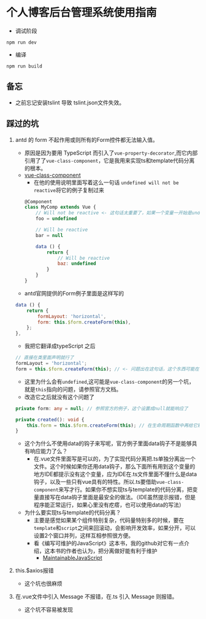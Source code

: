<!--
 * @Description: 后台管理系统说明
 * @Author: shenxf
 * @Date: 2018-03-24 23:04:44
 -->
# 个人博客后台管理系统使用指南

- 调试阶段
```shell
npm run dev
```

- 编译
```shell
npm run build
```

## 备忘
- 之前忘记安装tslint 导致 tslint.json文件失效。

## 踩过的坑
1. antd 的 form 不起作用或则所有的Form控件都无法输入值。
    - 原因是因为要用 TypeScript 而引入了`vue-property-decorator`,而它内部引用了了`vue-class-component`，它是我用来实现ts和template代码分离的根本。
    - [vue-class-component](https://github.com/vuejs/vue-class-component)
        + 在他的使用说明里面写着这么一句话 `undefined will not be reactive`将它的例子复制过来
        ```javascript
        @Component
        class MyComp extends Vue {
            // Will not be reactive <- 这句话太重要了，如果一个变量一开始是undefined那么他将不会解析成为 data() {}这样的形式
            foo = undefined

            // Will be reactive
            bar = null

            data () {
                return {
                    // Will be reactive
                    baz: undefined
                }
            }
        }
        ```
    - antd官网提供的Form例子里面是这样写的
    ```javascript
    data () {
        return {
            formLayout: 'horizontal',
            form: this.$form.createForm(this),
        };
    },
    ```
    - 我把它翻译成typeScript 之后
    ```javascript
    // 直接在类里面声明就行了
    formLayout = 'horizontal';
    form = this.$form.createForm(this); // <- 问题出在这句话，这个东西可能在一开始的时候返回的是undefined
    ```
    - 这里为什么会有`undefined`,这可能是`vue-class-component`的另一个坑，就是`this`指向的问题，请参照官方文档。
    - 改造它之后就没有这个问题了
    ```typescript
    private form: any = null; // 参照官方的例子，这个设置成null就能响应了

    private created(): void {
        this.form = this.$form.createForm(this); // 在生命周期函数中再给它赋值
    }
    ```
    - 这个为什么不使用data的钩子来写呢，官方例子里面data钩子不是能够具有响应能力了么？
        + 在.vue文件里面写是可以的，为了实现代码分离把.ts单独分离出一个文件。这个时候如果你还用data钩子，那么下面所有用到这个变量的地方IDE都提示没有这个变量，应为IDE在.ts文件里面不懂什么是data钩子，以及一些只有vue具有的特性。所以.ts要借助`vue-class-component`来写才行。如果你不想实现ts与template的代码分离，把变量直接写在data钩子里面是最安全的做法。（IDE虽然提示报错，但是程序能正常运行，如果心里没有疙瘩，也可以使用data的写法）
    - 为什么要实现ts与template的代码分离？
        + 主要是感觉如果某个组件特别复杂，代码量特别多的时候，要在`template`和`script`之间来回滚动，会影响开发效率，如果分开，可以设置2个窗口并列，这样互相参照很方便。
        + 看《编写可维护的JavaScript》这本书，我的github对它有一点介绍，这本书的作者也认为，把分离做好能有利于维护
            * [MaintainableJavaScript](https://github.com/shen1986/MaintainableJavaScript)

2. this.$axios报错
    - 这个坑也很麻烦

3. 在.vue文件中引入 Message 不报错，在.ts 引入 Message 则报错。
    - 这个坑不容易被发现